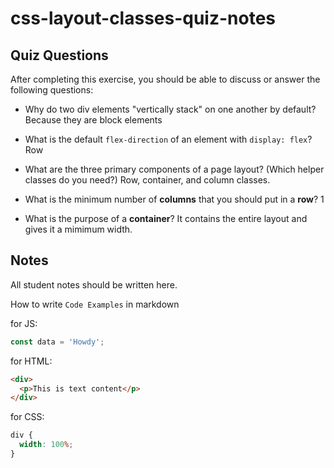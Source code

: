 # css-layout-classes-quiz-notes

## Quiz Questions

After completing this exercise, you should be able to discuss or answer the following questions:

- Why do two div elements "vertically stack" on one another by default?
  Because they are block elements

- What is the default `flex-direction` of an element with `display: flex`?
  Row

- What are the three primary components of a page layout? (Which helper classes do you need?)
  Row, container, and column classes.

- What is the minimum number of **columns** that you should put in a **row**?
  1

- What is the purpose of a **container**?
  It contains the entire layout and gives it a mimimum width.

## Notes

All student notes should be written here.

How to write `Code Examples` in markdown

for JS:

```javascript
const data = 'Howdy';
```

for HTML:

```html
<div>
  <p>This is text content</p>
</div>
```

for CSS:

```css
div {
  width: 100%;
}
```
